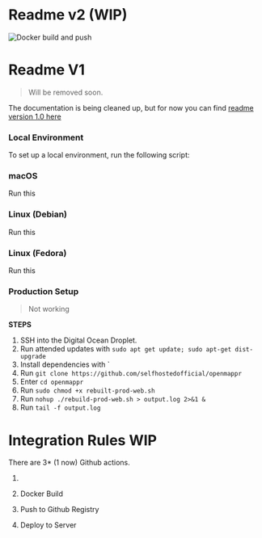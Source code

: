 # Readme v2 (WIP)

![Docker build and push](https://github.com/selfhostedofficial/openmappr/workflows/Docker%20build%20and%20push/badge.svg?branch=master)


# Readme V1 
> Will be removed soon.

The documentation is being cleaned up, but for now you can find [readme version 1.0 here](https://github.com/selfhostedofficial/openmappr/tree/master/readme_v1)

### Local Environment

To set up a local environment, run the following script:

### macOS
Run this

### Linux (Debian)
Run this

### Linux (Fedora)
Run this


### Production Setup
> Not working 

**STEPS**

1. SSH into the Digital Ocean Droplet.
2. Run attended updates with `sudo apt get update; sudo apt-get dist-upgrade`
3. Install dependencies with `
4. Run `git clone https://github.com/selfhostedofficial/openmappr`
5. Enter `cd openmappr`
6. Run `sudo chmod +x rebuilt-prod-web.sh`
7. Run `nohup ./rebuild-prod-web.sh > output.log 2>&1 &`
8. Run `tail -f output.log`


# Integration Rules WIP

There are 3* (1 now) Github actions.

1. 


1. Docker Build
2. Push to Github Registry
3. Deploy to Server 
